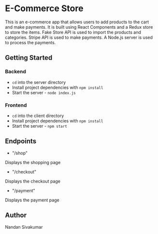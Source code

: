 # E-Commerce Store

This is an e-commerce app that allows users to add products to the cart and make payments. It is built using React Components and a Redux store to store the items. Fake Store API is used to import the products and categories. Stripe API is used to make payments. A Node.js server is used to process the payments.

## Getting Started

### Backend

- `cd` into the server directory
- Install project dependencies with `npm install`
- Start the server - `node index.js`

### Frontend

- `cd` into the client directory
- Install project dependencies with `npm install`
- Start the server - `npm start`

## Endpoints

- "/shop"

Displays the shopping page

- "/checkout"

Displays the checkout page

- "/payment"

Displays the payment page

## Author

Nandan Sivakumar
